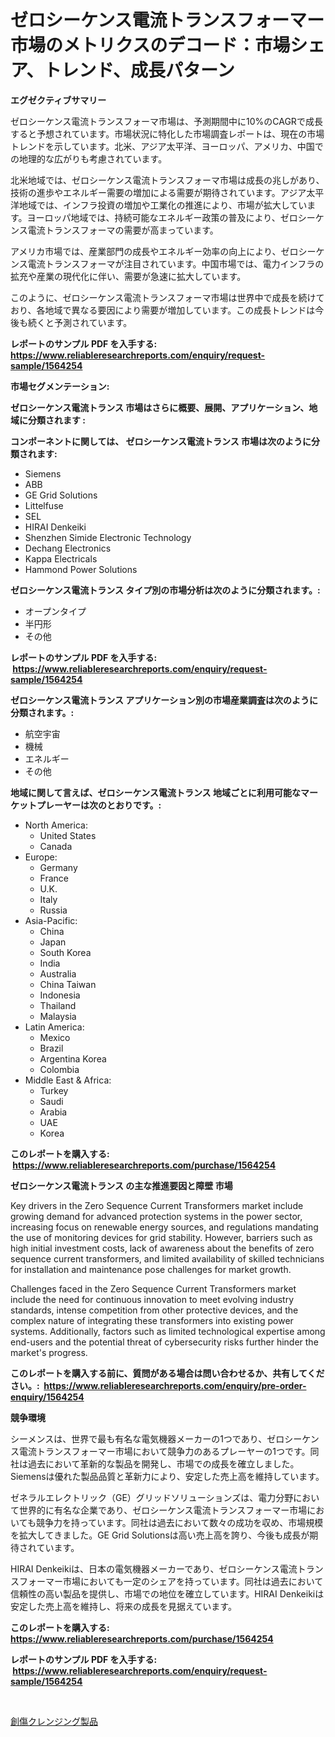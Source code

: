 <p><h1>ゼロシーケンス電流トランスフォーマー市場のメトリクスのデコード：市場シェア、トレンド、成長パターン</h1></p><p><strong>エグゼクティブサマリー</strong></p>
<p><p>ゼロシーケンス電流トランスフォーマ市場は、予測期間中に10%のCAGRで成長すると予想されています。市場状況に特化した市場調査レポートは、現在の市場トレンドを示しています。北米、アジア太平洋、ヨーロッパ、アメリカ、中国での地理的な広がりも考慮されています。</p><p>北米地域では、ゼロシーケンス電流トランスフォーマ市場は成長の兆しがあり、技術の進歩やエネルギー需要の増加による需要が期待されています。アジア太平洋地域では、インフラ投資の増加や工業化の推進により、市場が拡大しています。ヨーロッパ地域では、持続可能なエネルギー政策の普及により、ゼロシーケンス電流トランスフォーマの需要が高まっています。</p><p>アメリカ市場では、産業部門の成長やエネルギー効率の向上により、ゼロシーケンス電流トランスフォーマが注目されています。中国市場では、電力インフラの拡充や産業の現代化に伴い、需要が急速に拡大しています。</p><p>このように、ゼロシーケンス電流トランスフォーマ市場は世界中で成長を続けており、各地域で異なる要因により需要が増加しています。この成長トレンドは今後も続くと予測されています。</p></p>
<p><strong>レポートのサンプル PDF を入手する: <a href="https://www.reliableresearchreports.com/enquiry/request-sample/1564254">https://www.reliableresearchreports.com/enquiry/request-sample/1564254</a></strong></p>
<p><strong>市場セグメンテーション:</strong></p>
<p><strong> ゼロシーケンス電流トランス 市場はさらに概要、展開、アプリケーション、地域に分類されます :</strong></p>
<p><strong>コンポーネントに関しては、 ゼロシーケンス電流トランス 市場は次のように分類されます: &nbsp;</strong></p>
<p><ul><li>Siemens</li><li>ABB</li><li>GE Grid Solutions</li><li>Littelfuse</li><li>SEL</li><li>HIRAI Denkeiki</li><li>Shenzhen Simide Electronic Technology</li><li>Dechang Electronics</li><li>Kappa Electricals</li><li>Hammond Power Solutions</li></ul></p>
<p><strong> ゼロシーケンス電流トランス タイプ別の市場分析は次のように分類されます。:</strong></p>
<p><ul><li>オープンタイプ</li><li>半円形</li><li>その他</li></ul></p>
<p><strong>レポートのサンプル PDF を入手する: &nbsp;<a href="https://www.reliableresearchreports.com/enquiry/request-sample/1564254">https://www.reliableresearchreports.com/enquiry/request-sample/1564254</a></strong></p>
<p><strong> ゼロシーケンス電流トランス アプリケーション別の市場産業調査は次のように分類されます。:</strong></p>
<p><ul><li>航空宇宙</li><li>機械</li><li>エネルギー</li><li>その他</li></ul></p>
<p><strong>地域に関して言えば、ゼロシーケンス電流トランス 地域ごとに利用可能なマーケットプレーヤーは次のとおりです。:</strong></p>
<p><ul>
    <li>
        North America:
        <ul>
            <li>United States</li>
            <li>Canada</li>
        </ul>
    </li>
    <li>
        Europe:
        <ul>
            <li>Germany</li>
            <li>France</li>
            <li>U.K.</li>
            <li>Italy</li>
            <li>Russia</li>
        </ul>
    </li>
    <li>
        Asia-Pacific:
        <ul>
            <li>China</li>
            <li>Japan</li>
            <li>South Korea</li>
            <li>India</li>
            <li>Australia</li>
            <li>China Taiwan</li>
            <li>Indonesia</li>
            <li>Thailand</li>
            <li>Malaysia</li>
        </ul>
    </li>
    <li>
        Latin America:
        <ul>
            <li>Mexico</li>
            <li>Brazil</li>
            <li>Argentina Korea</li>
            <li>Colombia</li>
        </ul>
    </li>
    <li>
        Middle East & Africa:
        <ul>
            <li>Turkey</li>
            <li>Saudi</li>
            <li>Arabia</li>
            <li>UAE</li>
            <li>Korea</li>
        </ul>
    </li>
    </ul></p>
<p><strong>このレポートを購入する: &nbsp;<a href="https://www.reliableresearchreports.com/purchase/1564254">https://www.reliableresearchreports.com/purchase/1564254</a></strong></p>
<p><strong>ゼロシーケンス電流トランス の主な推進要因と障壁 市場</strong></p>
<p><p>Key drivers in the Zero Sequence Current Transformers market include growing demand for advanced protection systems in the power sector, increasing focus on renewable energy sources, and regulations mandating the use of monitoring devices for grid stability. However, barriers such as high initial investment costs, lack of awareness about the benefits of zero sequence current transformers, and limited availability of skilled technicians for installation and maintenance pose challenges for market growth.</p><p>Challenges faced in the Zero Sequence Current Transformers market include the need for continuous innovation to meet evolving industry standards, intense competition from other protective devices, and the complex nature of integrating these transformers into existing power systems. Additionally, factors such as limited technological expertise among end-users and the potential threat of cybersecurity risks further hinder the market's progress.</p></p>
<p><strong>このレポートを購入する前に、質問がある場合は問い合わせるか、共有してください。:&nbsp; <a href="https://www.reliableresearchreports.com/enquiry/pre-order-enquiry/1564254">https://www.reliableresearchreports.com/enquiry/pre-order-enquiry/1564254</a></strong></p>
<p><strong>競争環境</strong></p>
<p><p>シーメンスは、世界で最も有名な電気機器メーカーの1つであり、ゼロシーケンス電流トランスフォーマー市場において競争力のあるプレーヤーの1つです。同社は過去において革新的な製品を開発し、市場での成長を確立しました。Siemensは優れた製品品質と革新力により、安定した売上高を維持しています。</p><p>ゼネラルエレクトリック（GE）グリッドソリューションズは、電力分野において世界的に有名な企業であり、ゼロシーケンス電流トランスフォーマー市場においても競争力を持っています。同社は過去において数々の成功を収め、市場規模を拡大してきました。GE Grid Solutionsは高い売上高を誇り、今後も成長が期待されています。</p><p>HIRAI Denkeikiは、日本の電気機器メーカーであり、ゼロシーケンス電流トランスフォーマー市場においても一定のシェアを持っています。同社は過去において信頼性の高い製品を提供し、市場での地位を確立しています。HIRAI Denkeikiは安定した売上高を維持し、将来の成長を見据えています。</p></p>
<p><strong>このレポートを購入する: &nbsp; <a href="https://www.reliableresearchreports.com/purchase/1564254">https://www.reliableresearchreports.com/purchase/1564254</a></strong></p>
<p><strong>レポートのサンプル PDF を入手する: &nbsp;<a href="https://www.reliableresearchreports.com/enquiry/request-sample/1564254">https://www.reliableresearchreports.com/enquiry/request-sample/1564254</a></strong><strong></strong></p>
<p>&nbsp;</p>
<p><p><a href="https://github.com/zoetazuur/Market-Research-Report-List-1/blob/main/58905636367.md">創傷クレンジング製品</a></p></p>
